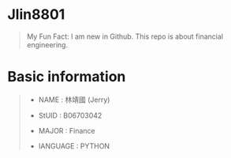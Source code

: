 Jlin8801
========

> My Fun Fact: I am new in Github.
> This repo is about financial engineering.

Basic information
========

> * NAME : 林靖國 (Jerry)
>
> * StUID : B06703042
>
> * MAJOR : Finance
>
> * lANGUAGE : PYTHON




